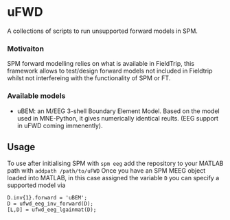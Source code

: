 # uFWD
A collections of scripts to run unsupported forward models in SPM.

### Motivaiton
SPM forward modelling relies on what is available in FieldTrip, this framework allows to test/design forward models not included in Fieldtrip whilst not interfereing with the functionality of SPM or FT.

### Available models

+ uBEM: an M/EEG 3-shell Boundary Element Model. Based on the model used in MNE-Python, it gives numerically identical reults. (EEG support in uFWD coming immenently).

## Usage

To use after initialising SPM with `spm eeg` add the repository to your MATLAB path with `addpath /path/to/uFWD`
Once you have an SPM MEEG object loaded into MATLAB, in this case assigned the variable `D` you can specify a supported model via

```
D.inv{1}.forward = 'uBEM';
D = ufwd_eeg_inv_forward(D);
[L,D] = ufwd_eeg_lgainmat(D);
```
